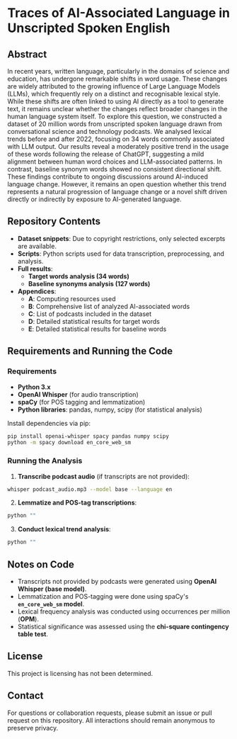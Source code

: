 # Traces of AI-Associated Language in Unscripted Spoken English

## Abstract
In recent years, written language, particularly in the domains of science and education, has undergone remarkable shifts in word usage. These changes are widely attributed to the growing influence of Large Language Models (LLMs), which frequently rely on a distinct and recognisable lexical style. While these shifts are often linked to using AI directly as a tool to generate text, it remains unclear whether the changes reflect broader changes in the human language system itself. To explore this question, we constructed a dataset of 20 million words from unscripted spoken language drawn from conversational science and technology podcasts. We analysed lexical trends before and after 2022, focusing on 34 words commonly associated with LLM output. Our results reveal a moderately positive trend in the usage of these words following the release of ChatGPT, suggesting a mild alignment between human word choices and LLM-associated patterns. In contrast, baseline synonym words showed no consistent directional shift. These findings contribute to ongoing discussions around AI-induced language change. However, it remains an open question whether this trend represents a natural progression of language change or a novel shift driven directly or indirectly by exposure to AI-generated language.

## Repository Contents
- **Dataset snippets**: Due to copyright restrictions, only selected excerpts are available.
- **Scripts**: Python scripts used for data transcription, preprocessing, and analysis.
- **Full results**:
  - **Target words analysis (34 words)**
  - **Baseline synonyms analysis (127 words)**
- **Appendices**:
  - **A**: Computing resources used
  - **B**: Comprehensive list of analyzed AI-associated words
  - **C**: List of podcasts included in the dataset
  - **D**: Detailed statistical results for target words
  - **E**: Detailed statistical results for baseline words

## Requirements and Running the Code

### Requirements
- **Python 3.x**
- **OpenAI Whisper** (for audio transcription)
- **spaCy** (for POS tagging and lemmatization)
- **Python libraries**: pandas, numpy, scipy (for statistical analysis)

Install dependencies via pip:
```bash
pip install openai-whisper spacy pandas numpy scipy
python -m spacy download en_core_web_sm
```

### Running the Analysis

1. **Transcribe podcast audio** (if transcripts are not provided):
```bash
whisper podcast_audio.mp3 --model base --language en
```

2. **Lemmatize and POS-tag transcriptions**:
```bash
python ""
```

3. **Conduct lexical trend analysis**:
```bash
python ""
```

## Notes on Code
- Transcripts not provided by podcasts were generated using **OpenAI Whisper (base model)**.
- Lemmatization and POS-tagging were done using spaCy's **`en_core_web_sm` model**.
- Lexical frequency analysis was conducted using occurrences per million (**OPM**).
- Statistical significance was assessed using the **chi-square contingency table test**.

## License
This project is licensing has not been determined.

## Contact
For questions or collaboration requests, please submit an issue or pull request on this repository. All interactions should remain anonymous to preserve privacy.
